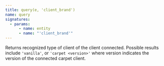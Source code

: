```yaml
---
title: query(e, 'client_brand')
name: query
signatures:
  - params:
      - name: entity
      - name: "'client_brand'"
---
```


Returns recognized type of client of the client connected. Possible results
include `'vanilla'`, or `'carpet <version>'` where version indicates the version
of the connected carpet client.
